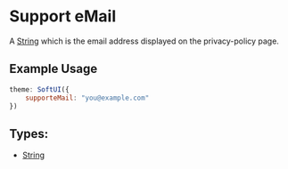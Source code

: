 # Support eMail

A [String](https://developer.mozilla.org/en-US/docs/Web/JavaScript/Reference/Global_Objects/String) which is the email address displayed on the privacy-policy page.

## Example Usage

```js
theme: SoftUI({
    supporteMail: "you@example.com"
})
```

## Types:

-   [String](https://developer.mozilla.org/en-US/docs/Web/JavaScript/Reference/Global_Objects/String)
